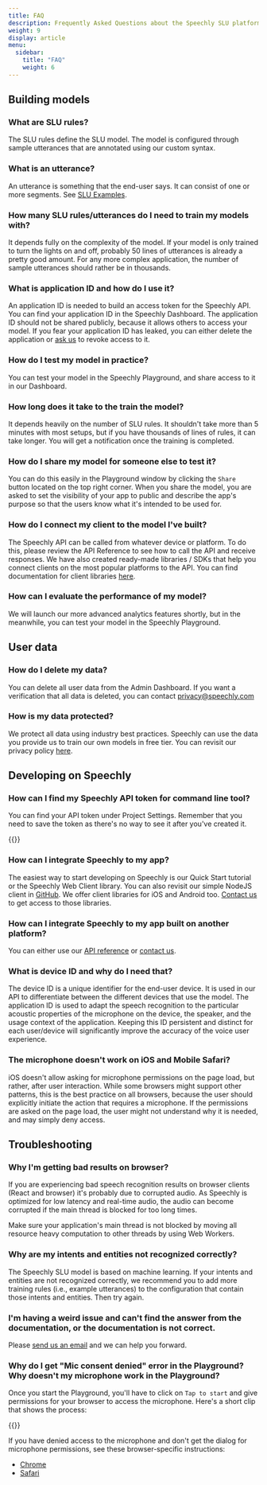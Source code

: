 ```yaml
---
title: FAQ
description: Frequently Asked Questions about the Speechly SLU platform and API. 
weight: 9
display: article
menu:
  sidebar:
    title: "FAQ"
    weight: 6
---
```


## Building models

### What are SLU rules?

The SLU rules define the SLU model. The model is configured through sample utterances that are annotated using our custom syntax.

### What is an utterance?

An utterance is something that the end-user says. It can consist of one or more segments. See [SLU Examples](/slu-examples/).

### How many SLU rules/utterances do I need to train my models with?

It depends fully on the complexity of the model. If your model is only trained to turn the lights on and off, probably 50 lines of utterances is already a pretty good amount. For any more complex application, the number of sample utterances should rather be in thousands. 

### What is application ID and how do I use it?

An application ID is needed to build an access token for the Speechly API. You can find your application ID in the Speechly Dashboard. The application ID should not be shared publicly, because it allows others to access your model. If you fear your application ID has leaked, you can either delete the application or [ask us](mailto:hello@speechly.com) to revoke access to it. 

### How do I test my model in practice?

You can test your model in the Speechly Playground, and share access to it in our Dashboard.

### How long does it take to the train the model?

It depends heavily on the number of SLU rules. It shouldn't take more than 5 minutes with most setups, but if you have thousands of lines of rules, it can take longer. You will get a notification once the training is completed.

### How do I share my model for someone else to test it?

You can do this easily in the Playground window by clicking the `Share` button located on the top right corner. When you share the model, you are asked to set the visibility of your app to public and describe the app's purpose so that the users know what it's intended to be used for.
 
### How do I connect my client to the model I've built?

The Speechly API can be called from whatever device or platform. To do this, please review the API Reference to see how to call the API and receive responses. We have also created ready-made libraries / SDKs that help you connect clients on the most popular platforms to the API. You can find documentation for client libraries [here](/client-libraries/).

### How can I evaluate the performance of my model?

We will launch our more advanced analytics features shortly, but in the meanwhile, you can test your model in the Speechly Playground.

## User data

### How do I delete my data?

You can delete all user data from the Admin Dashboard. If you want a verification that all data is deleted, you can contact [privacy@speechly.com](mailto:privacy@speechly.com)

### How is my data protected? 

We protect all data using industry best practices. Speechly can use the data you provide us to train our own models in free tier. You can revisit our privacy policy [here](https://www.speechly.com/privacy).

## Developing on Speechly

### How can I find my Speechly API token for command line tool?

You can find your API token under Project Settings. Remember that you need to save the token as there's no way to see it after you've created it.

{{<videoloop src="cli-token.webm" >}}

### How can I integrate Speechly to my app?

The easiest way to start developing on Speechly is our Quick Start tutorial or the Speechly Web Client library. You can also revisit our simple NodeJS client in [GitHub](https://github.com/speechly/start). We offer client libraries for iOS and Android too. [Contact us](mailto:hello@speechly.com) to get access to those libraries.

### How can I integrate Speechly to my app built on another platform?

You can either use our [API reference](/speechly-api/api-reference) or [contact us](mailto:hello@speechly.com).

### What is device ID and why do I need that?

The device ID is a unique identifier for the end-user device. It is used in our API to differentiate between the different devices that use the model. The application ID is used to adapt the speech recognition to the particular acoustic properties of the microphone on the device, the speaker, and the usage context of the application. Keeping this ID persistent and distinct for each user/device will significantly improve the accuracy of the voice user experience. 

### The microphone doesn't work on iOS and Mobile Safari?

iOS doesn't allow asking for microphone permissions on the page load, but rather, after user interaction. While some browsers might support other patterns, this is the best practice on all browsers, because the user should explicitly initiate the action that requires a microphone. If the permissions are asked on the page load, the user might not understand why it is needed, and may simply deny access.

## Troubleshooting

### Why I'm getting bad results on browser?

If you are experiencing bad speech recognition results on browser clients (React and browser) it's probably due to corrupted audio. As Speechly is optimized for low latency and real-time audio, the audio can become corrupted if the main thread is blocked for too long times.

Make sure your application's main thread is not blocked by moving all resource heavy computation to other threads by using Web Workers.

### Why are my intents and entities not recognized correctly?

The Speechly SLU model is based on machine learning. If your intents and entities are not recognized correctly, we recommend you to add more training rules (i.e., example utterances) to the configuration that contain those intents and entities. Then try again.

### I'm having a weird issue and can't find the answer from the documentation, or the documentation is not correct.

Please [send us an email](mailto:hello@speechly.com) and we can help you forward.

### Why do I get "Mic consent denied" error in the Playground? Why doesn't my microphone work in the Playground?

Once you start the Playground, you'll have to click on `Tap to start` and give permissions for your browser to access the microphone. Here's a short clip that shows the process:

{{<videoloop src="permissions-in-playground.webm" >}}
 
If you have denied access to the microphone and don't get the dialog for microphone permissions, see these browser-specific instructions:

* [Chrome](https://crazycall.zendesk.com/hc/en-us/articles/115003407512-How-do-I-reallow-access-to-my-microphone-in-Chrome)
* [Safari](https://support.apple.com/guide/safari/customize-settings-per-website-ibrw7f78f7fe/13.0/mac/10.15)











